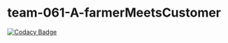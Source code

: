 # team-061-A-farmerMeetsCustomer
[![Codacy Badge](https://api.codacy.com/project/badge/Grade/0fd00b5ea94249989389510d0d441286)](https://app.codacy.com/gh/BuildForSDGCohort2/team-061-A-farmerMeetsCustomer?utm_source=github.com&utm_medium=referral&utm_content=BuildForSDGCohort2/team-061-A-farmerMeetsCustomer&utm_campaign=Badge_Grade_Settings)
